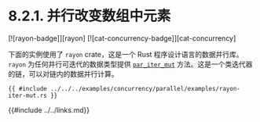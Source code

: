 # 8.2.1. 并行改变数组中元素

[![rayon-badge]][rayon] [![cat-concurrency-badge]][cat-concurrency]

下面的实例使用了 `rayon` crate，这是一个 Rust 程序设计语言的数据并行库。`rayon` 为任何并行可迭代的数据类型提供 [`par_iter_mut`] 方法。这是一个类迭代器的链，可以对链内的数据并行计算。

```rust,edition2018
{{ #include ../../../examples/concurrency/parallel/examples/rayon-iter-mut.rs }}
```

[`par_iter_mut`]: https://docs.rs/rayon/*/rayon/iter/trait.IntoParallelRefMutIterator.html#tymethod.par_iter_mut

{{#include ../../links.md}}
